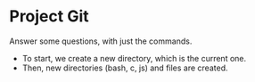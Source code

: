 # Project Git

Answer some questions, with just the commands. 
* To start, we create a new directory, which is the current one.
* Then, new directories (bash, c, js) and files are created.
